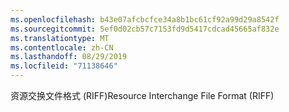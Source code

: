 ```yaml
---
ms.openlocfilehash: b43e07afcbcfce34a8b1bc61cf92a99d29a8542f
ms.sourcegitcommit: 5ef0d02cb57c7153fd9d5417cdcad45665af832e
ms.translationtype: MT
ms.contentlocale: zh-CN
ms.lasthandoff: 08/29/2019
ms.locfileid: "71138646"
---
```

<span data-ttu-id="67655-101">资源交换文件格式 (RIFF)</span><span class="sxs-lookup"><span data-stu-id="67655-101">Resource Interchange File Format (RIFF)</span></span>